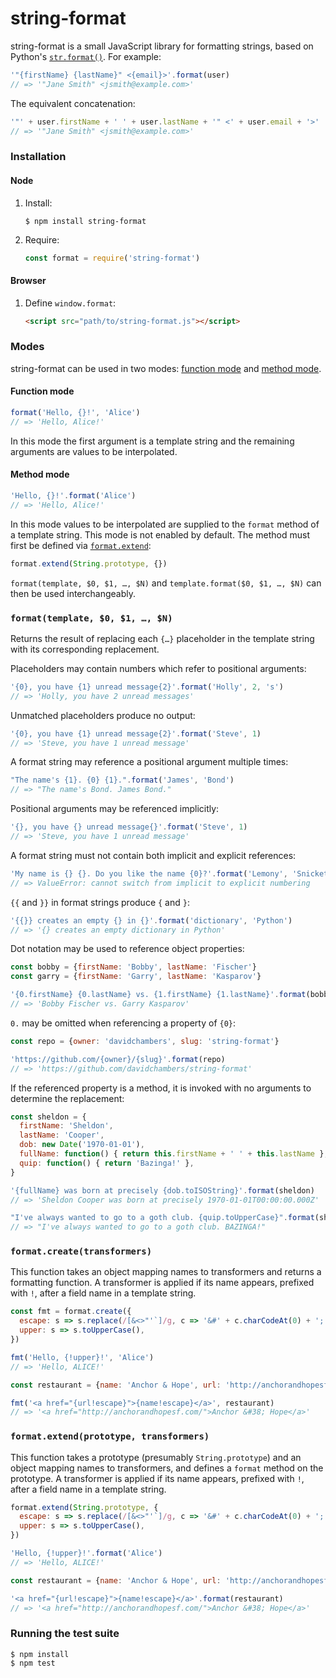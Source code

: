 # string-format

string-format is a small JavaScript library for formatting strings, based on
Python's [`str.format()`][1]. For example:

```javascript
'"{firstName} {lastName}" <{email}>'.format(user)
// => '"Jane Smith" <jsmith@example.com>'
```

The equivalent concatenation:

```javascript
'"' + user.firstName + ' ' + user.lastName + '" <' + user.email + '>'
// => '"Jane Smith" <jsmith@example.com>'
```

### Installation

#### Node

1.  Install:

    ```console
    $ npm install string-format
    ```

2.  Require:

    ```javascript
    const format = require('string-format')
    ```

#### Browser

1.  Define `window.format`:

    ```html
    <script src="path/to/string-format.js"></script>
    ```

### Modes

string-format can be used in two modes: [function mode](#function-mode) and
[method mode](#method-mode).

#### Function mode

```javascript
format('Hello, {}!', 'Alice')
// => 'Hello, Alice!'
```

In this mode the first argument is a template string and the remaining
arguments are values to be interpolated.

#### Method mode

```javascript
'Hello, {}!'.format('Alice')
// => 'Hello, Alice!'
```

In this mode values to be interpolated are supplied to the `format` method
of a template string. This mode is not enabled by default. The method must
first be defined via [`format.extend`](#formatextendprototype-transformers):

```javascript
format.extend(String.prototype, {})
```

`format(template, $0, $1, …, $N)` and `template.format($0, $1, …, $N)` can then
be used interchangeably.

### `format(template, $0, $1, …, $N)`

Returns the result of replacing each `{…}` placeholder in the template string
with its corresponding replacement.

Placeholders may contain numbers which refer to positional arguments:

```javascript
'{0}, you have {1} unread message{2}'.format('Holly', 2, 's')
// => 'Holly, you have 2 unread messages'
```

Unmatched placeholders produce no output:

```javascript
'{0}, you have {1} unread message{2}'.format('Steve', 1)
// => 'Steve, you have 1 unread message'
```

A format string may reference a positional argument multiple times:

```javascript
"The name's {1}. {0} {1}.".format('James', 'Bond')
// => "The name's Bond. James Bond."
```

Positional arguments may be referenced implicitly:

```javascript
'{}, you have {} unread message{}'.format('Steve', 1)
// => 'Steve, you have 1 unread message'
```

A format string must not contain both implicit and explicit references:

```javascript
'My name is {} {}. Do you like the name {0}?'.format('Lemony', 'Snicket')
// => ValueError: cannot switch from implicit to explicit numbering
```

`{{` and `}}` in format strings produce `{` and `}`:

```javascript
'{{}} creates an empty {} in {}'.format('dictionary', 'Python')
// => '{} creates an empty dictionary in Python'
```

Dot notation may be used to reference object properties:

```javascript
const bobby = {firstName: 'Bobby', lastName: 'Fischer'}
const garry = {firstName: 'Garry', lastName: 'Kasparov'}

'{0.firstName} {0.lastName} vs. {1.firstName} {1.lastName}'.format(bobby, garry)
// => 'Bobby Fischer vs. Garry Kasparov'
```

`0.` may be omitted when referencing a property of `{0}`:

```javascript
const repo = {owner: 'davidchambers', slug: 'string-format'}

'https://github.com/{owner}/{slug}'.format(repo)
// => 'https://github.com/davidchambers/string-format'
```

If the referenced property is a method, it is invoked with no arguments to
determine the replacement:

```javascript
const sheldon = {
  firstName: 'Sheldon',
  lastName: 'Cooper',
  dob: new Date('1970-01-01'),
  fullName: function() { return this.firstName + ' ' + this.lastName },
  quip: function() { return 'Bazinga!' },
}

'{fullName} was born at precisely {dob.toISOString}'.format(sheldon)
// => 'Sheldon Cooper was born at precisely 1970-01-01T00:00:00.000Z'

"I've always wanted to go to a goth club. {quip.toUpperCase}".format(sheldon)
// => "I've always wanted to go to a goth club. BAZINGA!"
```

### `format.create(transformers)`

This function takes an object mapping names to transformers and returns a
formatting function. A transformer is applied if its name appears, prefixed
with `!`, after a field name in a template string.

```javascript
const fmt = format.create({
  escape: s => s.replace(/[&<>"'`]/g, c => '&#' + c.charCodeAt(0) + ';'),
  upper: s => s.toUpperCase(),
})

fmt('Hello, {!upper}!', 'Alice')
// => 'Hello, ALICE!'

const restaurant = {name: 'Anchor & Hope', url: 'http://anchorandhopesf.com/'}

fmt('<a href="{url!escape}">{name!escape}</a>', restaurant)
// => '<a href="http://anchorandhopesf.com/">Anchor &#38; Hope</a>'
```

### `format.extend(prototype, transformers)`

This function takes a prototype (presumably `String.prototype`) and an object
mapping names to transformers, and defines a `format` method on the prototype.
A transformer is applied if its name appears, prefixed with `!`, after a field
name in a template string.

```javascript
format.extend(String.prototype, {
  escape: s => s.replace(/[&<>"'`]/g, c => '&#' + c.charCodeAt(0) + ';'),
  upper: s => s.toUpperCase(),
})

'Hello, {!upper}!'.format('Alice')
// => 'Hello, ALICE!'

const restaurant = {name: 'Anchor & Hope', url: 'http://anchorandhopesf.com/'}

'<a href="{url!escape}">{name!escape}</a>'.format(restaurant)
// => '<a href="http://anchorandhopesf.com/">Anchor &#38; Hope</a>'
```

### Running the test suite

```console
$ npm install
$ npm test
```


[1]: http://docs.python.org/library/stdtypes.html#str.format
